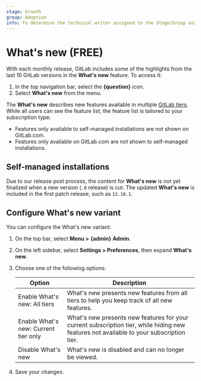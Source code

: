 ```yaml
---
stage: Growth
group: Adoption
info: To determine the technical writer assigned to the Stage/Group associated with this page, see https://about.gitlab.com/handbook/engineering/ux/technical-writing/#assignments
---
```


# What's new **(FREE)**

With each monthly release, GitLab includes some of the highlights from the last 10
GitLab versions in the **What's new** feature. To access it:

1. In the top navigation bar, select the **{question}** icon.
1. Select **What's new** from the menu.

The **What's new** describes new features available in multiple
[GitLab tiers](https://about.gitlab.com/pricing/). While all users can see the
feature list, the feature list is tailored to your subscription type:

- Features only available to self-managed installations are not shown on GitLab.com.
- Features only available on GitLab.com are not shown to self-managed installations.

## Self-managed installations

Due to our release post process, the content for **What's new** is not yet finalized
when a new version (`.0` release) is cut. The updated **What's new** is included
in the first patch release, such as `13.10.1`.

## Configure What's new variant

You can configure the What's new variant:

1. On the top bar, select **Menu >** **{admin}** **Admin**.
1. On the left sidebar, select **Settings > Preferences**, then expand **What's new**.
1. Choose one of the following options:

   | Option | Description |
   | ------ | ----------- |
   | Enable What's new: All tiers | What's new presents new features from all tiers to help you keep track of all new features. |
   | Enable What's new: Current tier only | What's new presents new features for your current subscription tier, while hiding new features not available to your subscription tier. |
   | Disable What's new | What's new is disabled and can no longer be viewed. |

1. Save your changes.
